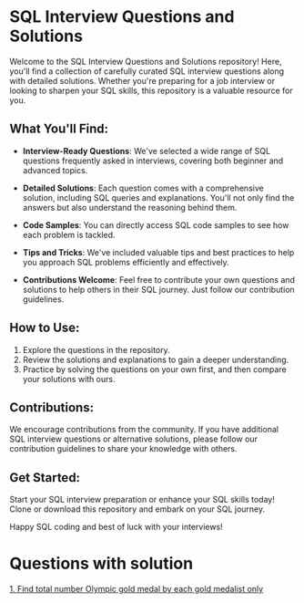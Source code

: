 # SQL Interview Questions and Solutions

Welcome to the SQL Interview Questions and Solutions repository! Here, you'll find a collection of carefully curated SQL interview questions along with detailed solutions. Whether you're preparing for a job interview or looking to sharpen your SQL skills, this repository is a valuable resource for you.

## What You'll Find:
- **Interview-Ready Questions**: We've selected a wide range of SQL questions frequently asked in interviews, covering both beginner and advanced topics.

- **Detailed Solutions**: Each question comes with a comprehensive solution, including SQL queries and explanations. You'll not only find the answers but also understand the reasoning behind them.

- **Code Samples**: You can directly access SQL code samples to see how each problem is tackled.

- **Tips and Tricks**: We've included valuable tips and best practices to help you approach SQL problems efficiently and effectively.

- **Contributions Welcome**: Feel free to contribute your own questions and solutions to help others in their SQL journey. Just follow our contribution guidelines.

## How to Use:
1. Explore the questions in the repository.
2. Review the solutions and explanations to gain a deeper understanding.
3. Practice by solving the questions on your own first, and then compare your solutions with ours.

## Contributions:
We encourage contributions from the community. If you have additional SQL interview questions or alternative solutions, please follow our contribution guidelines to share your knowledge with others.

## Get Started:
Start your SQL interview preparation or enhance your SQL skills today! Clone or download this repository and embark on your SQL journey.

Happy SQL coding and best of luck with your interviews!

# Questions with solution
[1. Find total number Olympic gold medal by each gold medalist only](https://github.com/durgeshanalyst/SQL-Interview-Preparation/blob/main/Olympic_gold_medal.sql)
